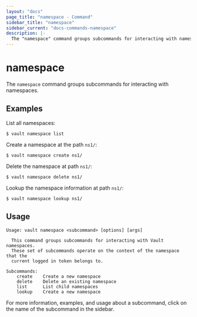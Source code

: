 ```yaml
---
layout: "docs"
page_title: "namespace - Command"
sidebar_title: "namespace"
sidebar_current: "docs-commands-namespace"
description: |-
  The "namespace" command groups subcommands for interacting with namespaces.
---
```


# namespace

The `namespace` command groups subcommands for interacting with namespaces.

## Examples

List all namespaces:

```text
$ vault namespace list
```

Create a namespace at the path `ns1/`:

```text
$ vault namespace create ns1/
```

Delete the namespace at path `ns1/`:

```text
$ vault namespace delete ns1/
```

Lookup the namespace information at path `ns1/`:

```text
$ vault namespace lookup ns1/
```

## Usage

```text
Usage: vault namespace <subcommand> [options] [args]

  This command groups subcommands for interacting with Vault namespaces.
  These set of subcommands operate on the context of the namespace that the
  current logged in token belongs to.

Subcommands:
    create    Create a new namespace
    delete    Delete an existing namespace
    list      List child namespaces
    lookup    Create a new namespace
```

For more information, examples, and usage about a subcommand, click on the name
of the subcommand in the sidebar.
